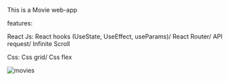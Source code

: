 This is a Movie web-app

features:

React Js:
React hooks (UseState, UseEffect, useParams)/
React Router/
API request/
Infinite Scroll

Css:
Css grid/
Css flex

![movies](https://user-images.githubusercontent.com/69878700/175612540-e0462210-1b95-4747-a2e1-4e0313a66074.jpg)
